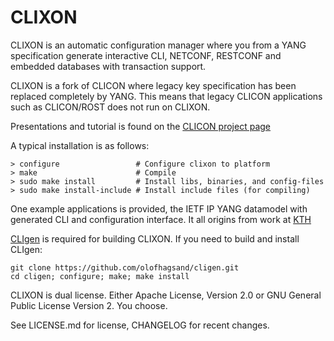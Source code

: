 CLIXON
======

CLIXON is an automatic configuration manager where you from a YANG
specification generate interactive CLI, NETCONF, RESTCONF and embedded
databases with transaction support.

CLIXON is a fork of CLICON where legacy key specification has been
replaced completely by YANG. This means that legacy CLICON
applications such as CLICON/ROST does not run on CLIXON.

Presentations and tutorial is found on the [CLICON project
page](http://www.clicon.org)

A typical installation is as follows:

    > configure	       	        # Configure clixon to platform
    > make                      # Compile
    > sudo make install         # Install libs, binaries, and config-files
    > sudo make install-include # Install include files (for compiling)

One example applications is provided, the IETF IP YANG datamodel with generated CLI and configuration interface.  It all origins from work at
[KTH](http://www.csc.kth.se/~olofh/10G_OSR)

[CLIgen](http://www.cligen.se) is required for building CLIXON. If you need 
to build and install CLIgen: 

    git clone https://github.com/olofhagsand/cligen.git
    cd cligen; configure; make; make install

CLIXON is dual license. Either Apache License, Version 2.0 or GNU
General Public License Version 2. You choose.

See LICENSE.md for license, CHANGELOG for recent changes.




